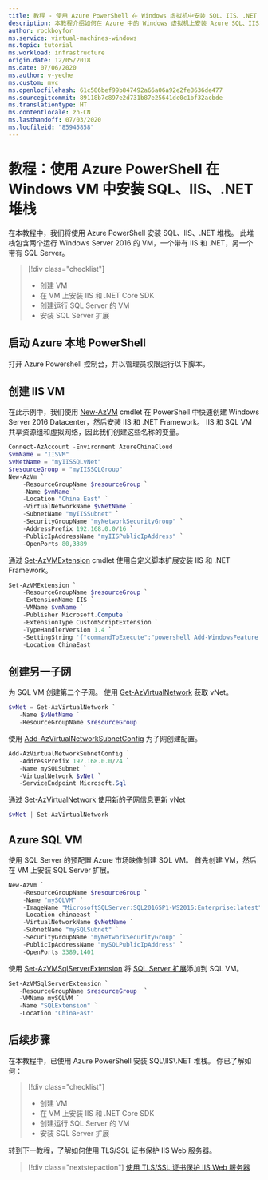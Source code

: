 ```yaml
---
title: 教程 - 使用 Azure PowerShell 在 Windows 虚拟机中安装 SQL、IIS、.NET 堆栈
description: 本教程介绍如何在 Azure 中的 Windows 虚拟机上安装 Azure SQL、IIS、.NET 堆栈。
author: rockboyfor
ms.service: virtual-machines-windows
ms.topic: tutorial
ms.workload: infrastructure
origin.date: 12/05/2018
ms.date: 07/06/2020
ms.author: v-yeche
ms.custom: mvc
ms.openlocfilehash: 61c586bef99b847492a66a06a92e2fe8636de477
ms.sourcegitcommit: 89118b7c897e2d731b87e25641dc0c1bf32acbde
ms.translationtype: HT
ms.contentlocale: zh-CN
ms.lasthandoff: 07/03/2020
ms.locfileid: "85945858"
---
```

# <a name="tutorial-install-the-sql-iis-net-stack-in-a-windows-vm-with-azure-powershell"></a>教程：使用 Azure PowerShell 在 Windows VM 中安装 SQL、IIS、.NET 堆栈

在本教程中，我们将使用 Azure PowerShell 安装 SQL、IIS、.NET 堆栈。 此堆栈包含两个运行 Windows Server 2016 的 VM，一个带有 IIS 和 .NET，另一个带有 SQL Server。

> [!div class="checklist"]
> * 创建 VM 
> * 在 VM 上安装 IIS 和 .NET Core SDK
> * 创建运行 SQL Server 的 VM
> * 安装 SQL Server 扩展

## <a name="launch-azure-local-powershell"></a>启动 Azure 本地 PowerShell

打开 Azure Powershell 控制台，并以管理员权限运行以下脚本。

<!--Not Available on Azure Cloud Shell-->

## <a name="create-an-iis-vm"></a>创建 IIS VM 

在此示例中，我们使用 [New-AzVM](https://docs.microsoft.com/powershell/module/az.compute/new-azvm) cmdlet 在 PowerShell 中快速创建 Windows Server 2016 Datacenter，然后安装 IIS 和 .NET Framework。 IIS 和 SQL VM 共享资源组和虚拟网络，因此我们创建这些名称的变量。

<!--Notice: Remove Cloud Shell-->

```powershell
Connect-AzAccount -Environment AzureChinaCloud
$vmName = "IISVM"
$vNetName = "myIISSQLvNet"
$resourceGroup = "myIISSQLGroup"
New-AzVm `
    -ResourceGroupName $resourceGroup `
    -Name $vmName `
    -Location "China East" `
    -VirtualNetworkName $vNetName `
    -SubnetName "myIISSubnet" `
    -SecurityGroupName "myNetworkSecurityGroup" `
    -AddressPrefix 192.168.0.0/16 `
    -PublicIpAddressName "myIISPublicIpAddress" `
    -OpenPorts 80,3389 
```

通过 [Set-AzVMExtension](https://docs.microsoft.com/powershell/module/az.compute/set-azvmextension) cmdlet 使用自定义脚本扩展安装 IIS 和 .NET Framework。

```powershell
Set-AzVMExtension `
    -ResourceGroupName $resourceGroup `
    -ExtensionName IIS `
    -VMName $vmName `
    -Publisher Microsoft.Compute `
    -ExtensionType CustomScriptExtension `
    -TypeHandlerVersion 1.4 `
    -SettingString '{"commandToExecute":"powershell Add-WindowsFeature Web-Server,Web-Asp-Net45,NET-Framework-Features"}' `
    -Location ChinaEast
```

## <a name="create-another-subnet"></a>创建另一子网

为 SQL VM 创建第二个子网。 使用 [Get-AzVirtualNetwork](https://docs.microsoft.com/powershell/module/az.network/get-azvirtualnetwork) 获取 vNet。

```powershell
$vNet = Get-AzVirtualNetwork `
   -Name $vNetName `
   -ResourceGroupName $resourceGroup
```

使用 [Add-AzVirtualNetworkSubnetConfig](https://docs.microsoft.com/powershell/module/az.network/add-azvirtualnetworksubnetconfig) 为子网创建配置。

```powershell
Add-AzVirtualNetworkSubnetConfig `
   -AddressPrefix 192.168.0.0/24 `
   -Name mySQLSubnet `
   -VirtualNetwork $vNet `
   -ServiceEndpoint Microsoft.Sql
```

通过 [Set-AzVirtualNetwork](https://docs.microsoft.com/powershell/module/az.network/set-azvirtualnetwork) 使用新的子网信息更新 vNet

```powershell   
$vNet | Set-AzVirtualNetwork
```

## <a name="azure-sql-vm"></a>Azure SQL VM

使用 SQL Server 的预配置 Azure 市场映像创建 SQL VM。 首先创建 VM，然后在 VM 上安装 SQL Server 扩展。 

```powershell
New-AzVm `
    -ResourceGroupName $resourceGroup `
    -Name "mySQLVM" `
    -ImageName "MicrosoftSQLServer:SQL2016SP1-WS2016:Enterprise:latest" `
    -Location chinaeast `
    -VirtualNetworkName $vNetName `
    -SubnetName "mySQLSubnet" `
    -SecurityGroupName "myNetworkSecurityGroup" `
    -PublicIpAddressName "mySQLPublicIpAddress" `
    -OpenPorts 3389,1401 
```

使用 [Set-AzVMSqlServerExtension](https://docs.microsoft.com/powershell/module/az.compute/set-azvmsqlserverextension) 将 [SQL Server 扩展](/virtual-machines/windows/sql/virtual-machines-windows-sql-server-agent-extension)添加到 SQL VM。

```powershell
Set-AzVMSqlServerExtension `
   -ResourceGroupName $resourceGroup  `
   -VMName mySQLVM `
   -Name "SQLExtension" `
   -Location "ChinaEast"
```

## <a name="next-steps"></a>后续步骤

在本教程中，已使用 Azure PowerShell 安装 SQL&#92;IIS&#92;.NET 堆栈。 你已了解如何：

> [!div class="checklist"]
> * 创建 VM 
> * 在 VM 上安装 IIS 和 .NET Core SDK
> * 创建运行 SQL Server 的 VM
> * 安装 SQL Server 扩展

转到下一教程，了解如何使用 TLS/SSL 证书保护 IIS Web 服务器。

> [!div class="nextstepaction"]
> [使用 TLS/SSL 证书保护 IIS Web 服务器](tutorial-secure-web-server.md)

<!-- Update_Description: update meta properties, wording update, update link -->